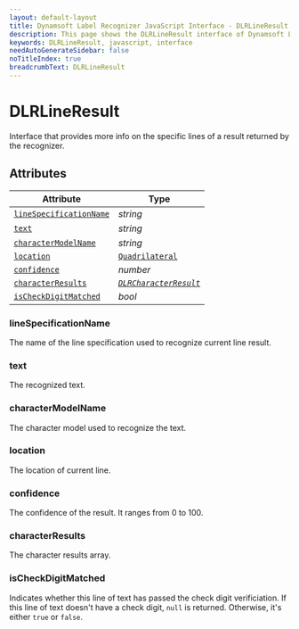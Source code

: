 ```yaml
---
layout: default-layout
title: Dynamsoft Label Recognizer JavaScript Interface - DLRLineResult
description: This page shows the DLRLineResult interface of Dynamsoft Label Recognizer for JavaScript.
keywords: DLRLineResult, javascript, interface
needAutoGenerateSidebar: false
noTitleIndex: true
breadcrumbText: DLRLineResult
---
```


# DLRLineResult

Interface that provides more info on the specific lines of a result returned by the recognizer.

## Attributes

| Attribute | Type |
|---------- | ---- |
| [ `lineSpecificationName` ](#linespecificationname) | *string* |
| [ `text` ](#text) | *string* |
| [ `characterModelName` ](#charactermodelname) | *string* |
| [ `location` ](#location) | [ `Quadrilateral` ](quadrilateral.md) |
| [ `confidence` ](#confidence) | *number* |
| [ `characterResults` ](#characterresults) | *[ `DLRCharacterResult` ](dlr-character-result.md)* |
| [ `isCheckDigitMatched` ](#ischeckdigitmatched) | *bool* |

<!--
| [ `characterResultsCount` ](#characterresultscount) | *number* |-->

### lineSpecificationName

The name of the line specification used to recognize current line result.

### text

The recognized text.

### characterModelName

The character model used to recognize the text.

### location

The location of current line.

### confidence

The confidence of the result. It ranges from 0 to 100.

<!--

### characterResultsCount

The character result count.
-->

### characterResults

The character results array.

### isCheckDigitMatched

Indicates whether this line of text has passed the check digit verificiation. If this line of text doesn't have a check digit, `null` is returned. Otherwise, it's either `true` or `false`.